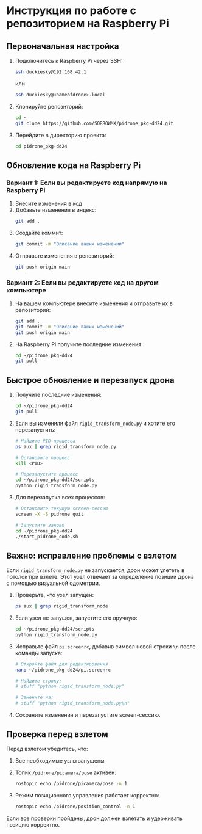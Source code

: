 # Инструкция по работе с репозиторием на Raspberry Pi

## Первоначальная настройка

1. Подключитесь к Raspberry Pi через SSH:
   ```bash
   ssh duckiesky@192.168.42.1
   ```
   или
   ```bash
   ssh duckiesky@<nameofdrone>.local
   ```

2. Клонируйте репозиторий:
   ```bash
   cd ~
   git clone https://github.com/SORROWMX/pidrone_pkg-dd24.git
   ```

3. Перейдите в директорию проекта:
   ```bash
   cd pidrone_pkg-dd24
   ```

## Обновление кода на Raspberry Pi

### Вариант 1: Если вы редактируете код напрямую на Raspberry Pi

1. Внесите изменения в код
2. Добавьте изменения в индекс:
   ```bash
   git add .
   ```
3. Создайте коммит:
   ```bash
   git commit -m "Описание ваших изменений"
   ```
4. Отправьте изменения в репозиторий:
   ```bash
   git push origin main
   ```

### Вариант 2: Если вы редактируете код на другом компьютере

1. На вашем компьютере внесите изменения и отправьте их в репозиторий:
   ```bash
   git add .
   git commit -m "Описание ваших изменений"
   git push origin main
   ```

2. На Raspberry Pi получите последние изменения:
   ```bash
   cd ~/pidrone_pkg-dd24
   git pull
   ```

## Быстрое обновление и перезапуск дрона

1. Получите последние изменения:
   ```bash
   cd ~/pidrone_pkg-dd24
   git pull
   ```

2. Если вы изменили файл `rigid_transform_node.py` и хотите его перезапустить:
   ```bash
   # Найдите PID процесса
   ps aux | grep rigid_transform_node.py
   
   # Остановите процесс
   kill <PID>
   
   # Перезапустите процесс
   cd ~/pidrone_pkg-dd24/scripts
   python rigid_transform_node.py
   ```

3. Для перезапуска всех процессов:
   ```bash
   # Остановите текущую screen-сессию
   screen -X -S pidrone quit
   
   # Запустите заново
   cd ~/pidrone_pkg-dd24
   ./start_pidrone_code.sh
   ```

## Важно: исправление проблемы с взлетом

Если `rigid_transform_node.py` не запускается, дрон может улететь в потолок при взлете. Этот узел отвечает за определение позиции дрона с помощью визуальной одометрии.

1. Проверьте, что узел запущен:
   ```bash
   ps aux | grep rigid_transform_node
   ```

2. Если узел не запущен, запустите его вручную:
   ```bash
   cd ~/pidrone_pkg-dd24/scripts
   python rigid_transform_node.py
   ```

3. Исправьте файл `pi.screenrc`, добавив символ новой строки `\n` после команды запуска:
   ```bash
   # Откройте файл для редактирования
   nano ~/pidrone_pkg-dd24/pi.screenrc
   
   # Найдите строку:
   # stuff "python rigid_transform_node.py"
   
   # Замените на:
   # stuff "python rigid_transform_node.py\n"
   ```

4. Сохраните изменения и перезапустите screen-сессию.

## Проверка перед взлетом

Перед взлетом убедитесь, что:

1. Все необходимые узлы запущены
2. Топик `/pidrone/picamera/pose` активен:
   ```bash
   rostopic echo /pidrone/picamera/pose -n 1
   ```

3. Режим позиционного управления работает корректно:
   ```bash
   rostopic echo /pidrone/position_control -n 1
   ```

Если все проверки пройдены, дрон должен взлетать и удерживать позицию корректно. 